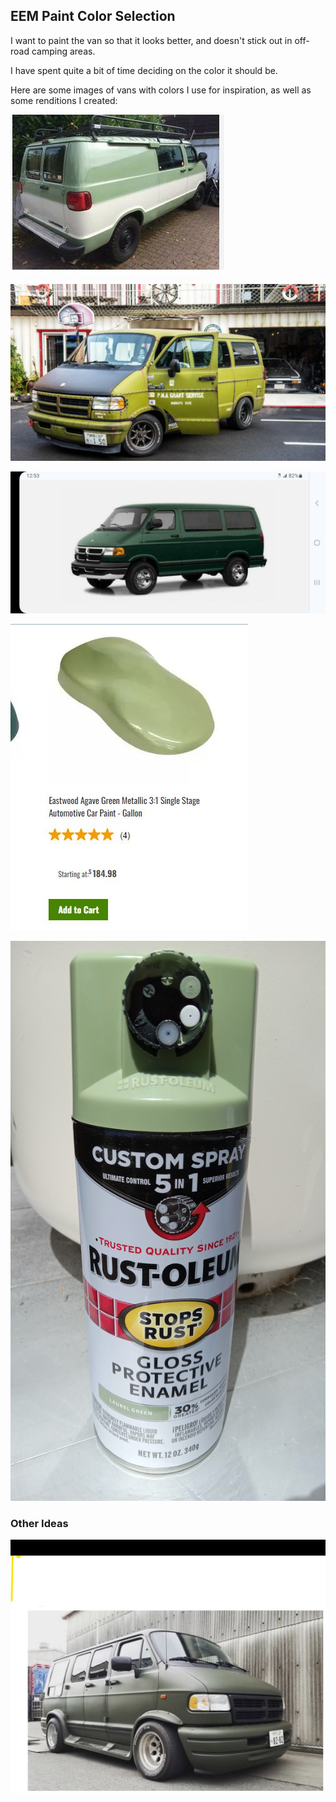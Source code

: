 ## EEM Paint Color Selection
I want to paint the van so that it looks better, and doesn't stick out in off-road camping areas. 

I have spent quite a bit of time deciding on the color it should be. 

Here are some images of vans with colors I use for inspiration, as well as some renditions I created:

![Corvette green and white](/images/dodge_van_corvette_green+white.jpg)

![Cool green van lowered](/images/ram_van_green_lowered.jpg)

![Dark green van with chrome wheels](/images/Ramvan_2002_dk_green_Chrome.jpg)

![A more expensive Eastwood Agave Green paint I might have to test](/images/eastwood_agave_green_singlestage.jpg)

![Laurel green experiment - Rustoleum](/images/20240428_132825.jpg)

### Other Ideas
![Flat black lowered Van with big wheels](/images/ram_van_big_wheels.jpg)
